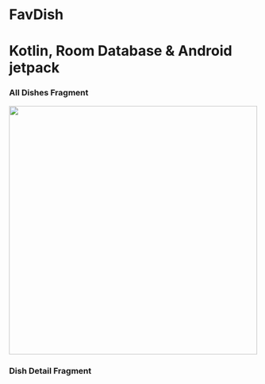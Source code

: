 # FavDish


<h1>Kotlin, Room Database &  Android jetpack</h1>

<h3>All Dishes Fragment</h3>

<!-- ![Screenshot_1620344010](https://user-images.githubusercontent.com/75259953/117302973-d257aa80-ae41-11eb-8fce-d838c8f75591.png) -->
<img widht=400 height=500  src="https://user-images.githubusercontent.com/75259953/117302973-d257aa80-ae41-11eb-8fce-d838c8f75591.png" />

<h3>Dish Detail Fragment</h3>
<img  widht=400 height=500 src="https://user-images.githubusercontent.com/75259953/117304457-6118f700-ae43-11eb-8232-b0d673f2aa08.png>
